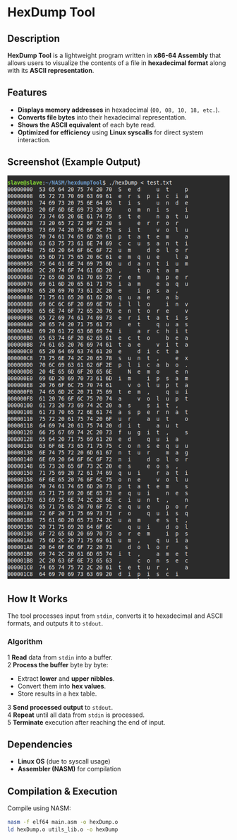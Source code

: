 # HexDump Tool  

## Description  
**HexDump Tool** is a lightweight program written in **x86-64 Assembly** that allows users to visualize the contents of a file in **hexadecimal format** along with its **ASCII representation**.  

## Features  
-  **Displays memory addresses** in hexadecimal (`00, 08, 10, 18, etc.`).  
-  **Converts file bytes** into their hexadecimal representation.  
-  **Shows the ASCII equivalent** of each byte read.  
-  **Optimized for efficiency** using **Linux syscalls** for direct system interaction.  

## Screenshot (Example Output)  
![Example](./screenshots/hexdumptool.png)  

## How It Works  
The tool processes input from `stdin`, converts it to hexadecimal and ASCII formats, and outputs it to `stdout`.  

### Algorithm  
1 **Read** data from `stdin` into a buffer.  
2 **Process the buffer** byte by byte:  
   - Extract **lower** and **upper nibbles**.  
   - Convert them into **hex values**.  
   - Store results in a hex table.
     
3 **Send processed output** to `stdout`.  
4 **Repeat** until all data from `stdin` is processed.  
5 **Terminate** execution after reaching the end of input.  

## Dependencies  
- **Linux OS** (due to syscall usage)  
- **Assembler (NASM)** for compilation  

## Compilation & Execution  
Compile using NASM:  
```bash
nasm -f elf64 main.asm -o hexDump.o
ld hexDump.o utils_lib.o -o hexDump



